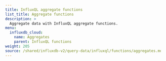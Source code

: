 ```yaml
---
title: InfluxQL aggregate functions
list_title: Aggregate functions
description: >
  Aggregate data with InfluxQL aggregate functions.
menu:
  influxdb_cloud:
    name: Aggregates
    parent: InfluxQL functions
weight: 205
source: /shared/influxdb-v2/query-data/influxql/functions/aggregates.md
---
```


<!-- The content of this file is at 
// SOURCE content/shared/influxdb-v2/query-data/influxql/functions/aggregates.md-->
